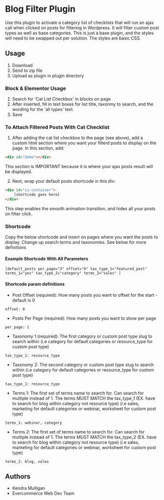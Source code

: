 # Blog Filter Plugin

Use this plugin to activate a category list of checklists that will run an ajax call when clicked on posts for filtering in Wordpress. It will filter custom post types as well as base categories. This is just a base plugin, and the styles will need to be swapped out per solution. The styles are basic CSS.

## Usage

1. Download
2. Send to zip file
3. Upload as plugin in plugin directory

### Block & Elementor Usage

1. Search for 'Cat List Checkbox' in blocks on page
2. After inserted, fill in text boxes for list title, taxonmy to search, and the wording for the 'all types' text.
3. Save

### To Attach Filtered Posts With Cat Checklist

1. After adding the cat list checkbox to the page (see above), add a custom html section where you want your filterd posts to display on the page. In this section, add:

```html
<div id="demo"></div>
```
This section is IMPORTANT because it is where your ajax posts result will be displayed.

2. Next, wrap your default posts shortcode in this div:

```html
<div id="is-container">
    [shortcode goes here]
</div>
```
This step enables the smooth animation transition, and hides all your posts on filter click.

### Shortcode
Copy the below shortcode and insert on pages where you want the posts to display. Change up search terms and taxonomies. See below for more definitions
#### Example Shortcode With All Parameters
```shortcode
[default_posts per_page="3" offset="0" tax_type_1="featured_post" terms_1="yes" tax_type_2="category" terms_2="sales" ]
```

#### Shortcode param definitions
- Post Offset (required):
How many posts you want to offset for the start - default is 0
```shortcode params
offset: 0
```
- Posts Per Page (required):
How many posts you want to show per page
```shortcode params
per_page: 1
```
- Taxonomy 1 (required):
The first category or custom post type slug to search within (i.e category for default categories or resource_type for custom post type)
```shortcode params
tax_type_1: resource_type
```
- Taxonomy 2:
The second category or custom post type slug to search within (i.e category for default categories or resource_type for custom post type)
```shortcode params
tax_type_1: resource_type
```
- Terms 1:
The first set of terms name to search for. Can search for multiple instead of 1. The terms MUST MATCH the tax_type_1 (EX. have to search for blog within category not resource type) (i.e sales, marketing for default categories or webinar, worksheet for custom post type)
```shortcode params
terms_1: webinar, category
```
- Terms 2:
The first set of terms name to search for. Can search for multiple instead of 1. The terms MUST MATCH the tax_type_2 (EX. have to search for blog within category not resource type) (i.e sales, marketing for default categories or webinar, worksheet for custom post type)
```shortcode params
terms_2: blog, sales
```

## Authors

- Kendra Mulligan
- Evercommerce Web Dev Team
